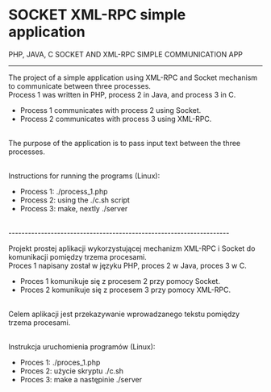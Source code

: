 # SOCKET XML-RPC simple application

PHP, JAVA, C
SOCKET AND XML-RPC SIMPLE COMMUNICATION APP

--------------------------------------------------------------------

The project of a simple application using XML-RPC and Socket mechanism to communicate between three processes. <br />
Process 1 was written in PHP, process 2 in Java, and process 3 in C. <br />
- Process 1 communicates with process 2 using Socket.
- Process 2 communicates with process 3 using XML-RPC.
<br />
The purpose of the application is to pass input text between the three processes.
<br />
<br />

Instructions for running the programs (Linux):
- Process 1: ./process_1.php
- Process 2: using the ./c.sh script  
- Process 3: make, nextly ./server

<br />
--------------------------------------------------------------------
<br />

Projekt prostej aplikacji wykorzystującej mechanizm XML-RPC i Socket do komunikacji pomiędzy trzema procesami. <br />
Proces 1 napisany został w języku PHP, proces 2 w Java, proces 3 w C.<br />
- Proces 1 komunikuje się z procesem 2 przy pomocy Socket.
- Proces 2 komunikuje się z procesem 3 przy pomocy XML-RPC.
<br />
Celem aplikacji jest przekazywanie wprowadzanego tekstu pomiędzy trzema procesami.
<br />
<br />

Instrukcja uruchomienia programów (Linux):
- Proces 1: ./proces_1.php
- Proces 2: użycie skryptu ./c.sh  
- Proces 3: make a następinie ./server
